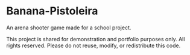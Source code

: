 # Banana-Pistoleira
An arena shooter game made for a school project.

This project is shared for demonstration and portfolio purposes only.
All rights reserved. Please do not reuse, modify, or redistribute this code.
